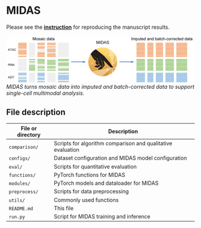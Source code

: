 # MIDAS

Please see the [**instruction**](https://sc-midas-docs.readthedocs.io/en/latest/) for reproducing the manuscript results.

<p align="left">
    <img src="images/midas.png" width="800"/><br/>
    <i>MIDAS turns mosaic data into imputed and batch-corrected data to support single-cell multimodal analysis.</i>
</p>

## File description

| File or directory | Description                                                 |
| ------------------- | ------------------------------------------------------------- |
| `comparison/`     | Scripts for algorithm comparison and qualitative evaluation |
| `configs/`        | Dataset configuration and MIDAS model configuration         |
| `eval/`           | Scripts for quantitative evaluation                         |
| `functions/`      | PyTorch functions for MIDAS                                 |
| `modules/`        | PyTorch models and dataloader for MIDAS                     |
| `preprocess/`     | Scripts for data preprocessing                              |
| `utils/`          | Commonly used functions                                     |
| `README.md`       | This file                                                   |
| `run.py`          | Script for MIDAS training and inference                     |
